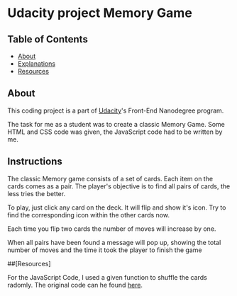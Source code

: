 # Udacity project Memory Game

## Table of Contents

* [About](#About)
* [Explanations](#Instructions)
* [Resources](#Resources)

## About

This coding project is a part of [Udacity](https://www.udacity.com/)'s Front-End Nanodegree program.

The task for me as a student was to create a classic Memory Game. Some HTML and CSS code was given, the JavaScript code had to be written by me.

## Instructions

The classic Memory game consists of a set of cards. Each item on the cards comes as a pair. The player's objective is to find all pairs of cards, the less tries the better.

To play, just click any card on the deck. It will flip and show it's icon. Try to find the corresponding icon within the other cards now.

Each time you flip two cards the number of moves will increase by one.

When all pairs have been found a message will pop up, showing the total number of moves and the time it took the player to finish the game

##[Resources]

For the JavaScript Code, I used a given function to shuffle the cards radomly. The original code can he found [here](http://stackoverflow.com/a/2450976).